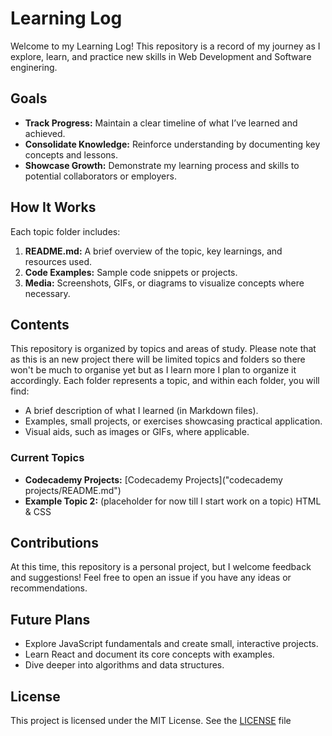 # Learning Log

Welcome to my Learning Log! This repository is a record of my journey as I explore, learn, and practice new skills in Web Development and Software enginering.

## Goals

- **Track Progress:** Maintain a clear timeline of what I’ve learned and achieved.
- **Consolidate Knowledge:** Reinforce understanding by documenting key concepts and lessons.
- **Showcase Growth:** Demonstrate my learning process and skills to potential collaborators or employers.

## How It Works

Each topic folder includes:

1. **README.md:** A brief overview of the topic, key learnings, and resources used.
2. **Code Examples:** Sample code snippets or projects.
3. **Media:** Screenshots, GIFs, or diagrams to visualize concepts where necessary.

## Contents

This repository is organized by topics and areas of study. Please note that as this is an new project there will be limited topics and folders so there won't be much to organise yet but as I learn more I plan to organize it accordingly. Each folder represents a topic, and within each folder, you will find:

- A brief description of what I learned (in Markdown files).
- Examples, small projects, or exercises showcasing practical application.
- Visual aids, such as images or GIFs, where applicable.

### Current Topics

- **Codecademy Projects:** [Codecademy Projects]("codecademy projects/README.md")
- **Example Topic 2:** (placeholder for now till I start work on a topic) HTML & CSS

## Contributions

At this time, this repository is a personal project, but I welcome feedback and suggestions! Feel free to open an issue if you have any ideas or recommendations.

## Future Plans

- Explore JavaScript fundamentals and create small, interactive projects.
- Learn React and document its core concepts with examples.
- Dive deeper into algorithms and data structures.

## License

This project is licensed under the MIT License. See the [LICENSE](LICENSE) file